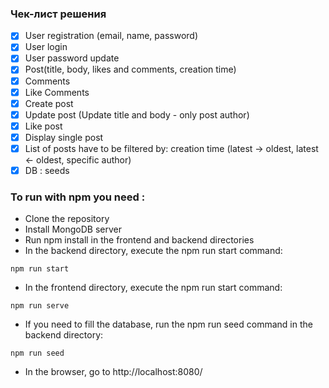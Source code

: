 
### Чек-лист решения

- [x] User registration (email, name, password)
- [x] User login
- [x] User password update
- [x] Post(title, body, likes and comments, creation time)
- [x] Comments 
- [x] Like Comments 
- [x] Create post 
- [x] Update post (Update title and body - only post author)
- [x] Like post
- [x] Display single post
- [x] List of posts have to be filtered by: creation time (latest -> oldest, latest <- oldest, specific author)
- [x] DB : seeds

### To run with npm you need :

- Clone the repository
- Install MongoDB server
- Run npm install in the frontend and backend directories
- In the backend directory, execute the npm run start command:
```
npm run start
```
- In the frontend directory, execute the npm run start command:
```
npm run serve
```
- If you need to fill the database, run the npm run seed command in the backend directory:
```
npm run seed
```
- In the browser, go to  http://localhost:8080/ 
